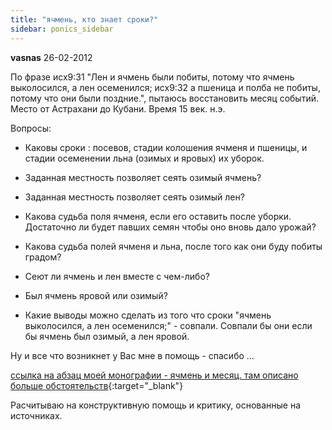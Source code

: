 ```yaml
---
title: "ячмень, кто знает сроки?"
sidebar: ponics_sidebar
---
```


**vasnas** 26-02-2012

По фразе исх9:31 "Лен и ячмень были побиты, потому что ячмень выколосился, а лен осеменился; исх9:32 а пшеница и полба не побиты, потому что они были поздние.", пытаюсь восстановить месяц событий. Место от Астрахани до Кубани. Время 15 век. н.э.

Вопросы:

- Каковы сроки : посевов, стадии колошения ячменя и пшеницы, и стадии осеменении льна (озимых и яровых) их уборок.

- Заданная местность позволяет сеять озимый ячмень?

- Заданная местность позволяет сеять озимый лен?

- Какова судьба поля ячменя, если его оставить после уборки. Достаточно ли будет павших семян чтобы оно вновь дало урожай?

- Какова судьба полей ячменя и льна, после того как они буду побиты градом?

- Сеют ли ячмень и лен вместе с чем-либо?

- Был ячмень яровой или озимый?

- Какие выводы можно сделать из того что сроки "ячмень выколосился, а лен осеменился;" - совпали. Совпали бы они если бы ячмень был озимый, а лен яровой.

Ну и все что возникнет у Вас мне в помощь - спасибо ...

[ссылка на абзац моей монографии - ячмень и месяц. там описано больше обстоятельств](http://www.bible-exodus.narod2.ru/articles/manna/manna.html#calendar_month){:target="_blank"}

Расчитываю на конструктивную помощь и критику, основанные на источниках.


